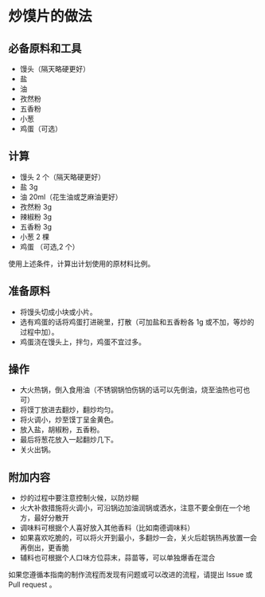 # 炒馍片的做法

## 必备原料和工具

* 馒头（隔天略硬更好）
* 盐
* 油
* 孜然粉
* 五香粉
* 小葱
* 鸡蛋（可选）

## 计算

* 馒头 2 个（隔天略硬更好）
* 盐 3g
* 油 20ml（花生油或芝麻油更好）
* 孜然粉 3g
* 辣椒粉 3g
* 五香粉 3g
* 小葱 2 棵
* 鸡蛋 （可选,2 个）

使用上述条件，计算出计划使用的原材料比例。

## 准备原料

* 将馒头切成小块或小片。
* 选有鸡蛋的话将鸡蛋打进碗里，打散（可加盐和五香粉各 1g 或不加，等炒的过程中加）。
* 鸡蛋浇在馒头上，拌匀，鸡蛋不宜过多。

## 操作

* 大火热锅，倒入食用油（不锈钢锅怕伤锅的话可以先倒油，烧至油热也可也可）
* 将馍丁放进去翻炒，翻炒均匀。
* 将火调小，炒至馍丁呈金黄色。
* 放入盐，胡椒粉，五香粉。
* 最后将葱花放入一起翻炒几下。
* 关火出锅。

## 附加内容

- 炒的过程中要注意控制火候，以防炒糊
- 火大补救措施将火调小，可沿锅边加油润锅或洒水，注意不要全倒在一个地方，最好分散开
- 调味料可根据个人喜好放入其他香料（比如南德调味料）
- 如果喜欢吃脆的，可以将火开到最小，多翻炒一会，关火后趁锅热再放置一会再倒出，更香脆
- 辅料也可根据个人口味方位蒜末，蒜苗等，可以单独爆香在混合

如果您遵循本指南的制作流程而发现有问题或可以改进的流程，请提出 Issue 或 Pull request 。
